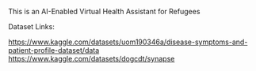 This is an AI-Enabled Virtual Health Assistant for Refugees

Dataset Links:

https://www.kaggle.com/datasets/uom190346a/disease-symptoms-and-patient-profile-dataset/data
https://www.kaggle.com/datasets/dogcdt/synapse

